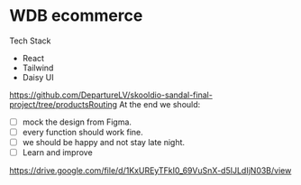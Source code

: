 # WDB ecommerce

Tech Stack
- React
- Tailwind
- Daisy UI
  
https://github.com/DepartureLV/skooldio-sandal-final-project/tree/productsRouting
At the end we should:
- [ ] mock the design from Figma.
- [ ] every function should work fine.
- [ ] we should be happy and not stay late night.
- [ ] Learn and improve

https://drive.google.com/file/d/1KxUREyTFkI0_69VuSnX-d5IJLdIjN03B/view
